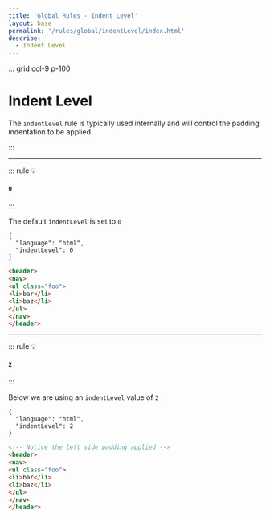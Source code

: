 ```yaml
---
title: 'Global Rules - Indent Level'
layout: base
permalink: '/rules/global/indentLevel/index.html'
describe:
  - Indent Level
---
```


::: grid col-9 p-100

# Indent Level

The `indentLevel` rule is typically used internally and will control the padding indentation to be applied.

:::

---

<!--

# Rule Options

This is a global rule definition and will be used for all languages.

::: options

### `false`

> Strip additional newlines from the end of input.

### `true`

> Insert a newline at the end of input

:::

🙌 - Recommended Choice
👍 - Good Choice
👎 - Not Recommended
🤡 - Clown Choice
😳 - Bad Choice
🧐 - You gotta do, what you gotta do
💡 - Showing an example of the rule
-->

::: rule 💡

#### `0`

:::

The default `indentLevel` is set to `0`

```json:rules
{
  "language": "html",
  "indentLevel": 0
}
```

<!-- prettier-ignore -->
```html
<header>
<nav>
<ul class="foo">
<li>bar</li>
<li>baz</li>
</ul>
</nav>
</header>
```

---

::: rule 💡

#### `2`

:::

Below we are using an `indentLevel` value of `2`

```json:rules
{
  "language": "html",
  "indentLevel": 2
}
```

<!-- prettier-ignore -->
```html
<!-- Notice the left side padding applied -->
<header>
<nav>
<ul class="foo">
<li>bar</li>
<li>baz</li>
</ul>
</nav>
</header>
```
